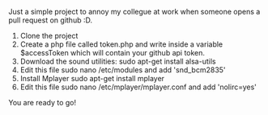 Just a simple project to annoy my collegue at work when someone opens a pull request on github :D.

1. Clone the project
2. Create a php file called token.php and write inside a variable $accessToken which will contain your github api token.
2. Download the sound utilities: sudo apt-get install alsa-utils
3. Edit this file sudo nano /etc/modules and add 'snd_bcm2835'
4. Install Mplayer sudo apt-get install mplayer
5. Edit this file sudo nano /etc/mplayer/mplayer.conf and add 'nolirc=yes'

You are ready to go!
